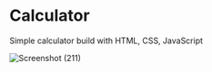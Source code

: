 # Calculator
Simple calculator build with HTML, CSS, JavaScript


![Screenshot (211)](https://user-images.githubusercontent.com/107462951/195054752-c94cf2cc-4405-45a2-8dbf-6c67eff6085f.png)
